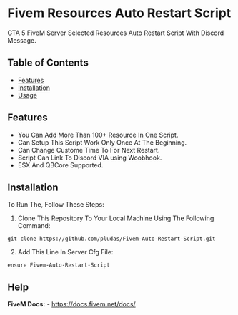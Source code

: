 # Fivem Resources Auto Restart Script
GTA 5 FiveM Server Selected Resources Auto Restart Script With Discord Message.

## Table of Contents

- [Features](#features)
- [Installation](#installation)
- [Usage](#usage)

## Features

- You Can Add More Than 100+  Resource In One Script.
- Can Setup This Script Work Only Once At The Beginning.
- Can Change Custome Time To For Next Restart.
- Script Can Link To Discord VIA using Woobhook.
- ESX And QBCore Supported.

## Installation

To Run The, Follow These Steps:

1. Clone This Repository To Your Local Machine Using The Following Command:

```
git clone https://github.com/pludas/Fivem-Auto-Restart-Script.git
```

2. Add This Line In Server Cfg File:

```
ensure Fivem-Auto-Restart-Script
```

## Help

**FiveM Docs:** - https://docs.fivem.net/docs/
